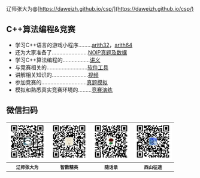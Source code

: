 辽师张大为@[https://daweizh.github.io/csp/](https://daweizh.github.io/csp/)

## C++算法编程&竞赛

- 学习C++语言的游戏小程序.........<a href='game/arith32.rar' target='_blank'>arith32</a>，<a href='game/arith64.rar' target='_blank'>arith64</a>
- 还为大家准备了........................<a href='race/' target='_blank'>NOIP真题及数据</a>
- 学习C++算法编程的..................<a href='handout/' target='_blank'>讲义</a>
- 与竞赛相关的...........................<a href='tool/' target='_blank'>软件工具</a>
- 讲解相关知识的........................<a href='video/' target='_blank'>视频</a>
- 参加竞赛的..............................<a href='simu/' target='_blank'>真题模拟</a>
- 模拟和熟悉真实竞赛环境的.........<a href='train/' target='_blank'>竞赛演练</a>

## 微信扫码

<table style="font-size:12px;"><tr>
    <td><img src="handout/lesson00/images/zdw.jpg" width="100"></td>
    <td><img src="handout/lesson00/images/idea.jpg" width="100"></td>
    <td><img src="handout/lesson00/images/shl.jpg" width="100"></td>
    <td><img src="handout/lesson00/images/xszt.jpg" width="100"></td>
</tr><tr><th>辽师张大为</th><th>智数精英</th><th>随话录</th><th>西山征途</th></tr>
</table>


<script type="text/javascript" src="http://tajs.qq.com/stats?sId=66482615" charset="UTF-8"></script>



